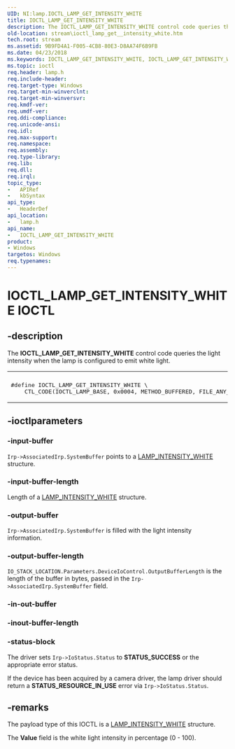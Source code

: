 ```yaml
---
UID: NI:lamp.IOCTL_LAMP_GET_INTENSITY_WHITE
title: IOCTL_LAMP_GET_INTENSITY_WHITE
description: The IOCTL_LAMP_GET_INTENSITY_WHITE control code queries the light intensity when the lamp is configured to emit white light.
old-location: stream\ioctl_lamp_get__intensity_white.htm
tech.root: stream
ms.assetid: 9B9FD4A1-F005-4CB8-80E3-D8AA74F6B9FB
ms.date: 04/23/2018
ms.keywords: IOCTL_LAMP_GET_INTENSITY_WHITE, IOCTL_LAMP_GET_INTENSITY_WHITE control, IOCTL_LAMP_GET_INTENSITY_WHITE control code [Streaming Media Devices], lamp/IOCTL_LAMP_GET_INTENSITY_WHITE, stream.ioctl_lamp_get__intensity_white
ms.topic: ioctl
req.header: lamp.h
req.include-header: 
req.target-type: Windows
req.target-min-winverclnt: 
req.target-min-winversvr: 
req.kmdf-ver: 
req.umdf-ver: 
req.ddi-compliance: 
req.unicode-ansi: 
req.idl: 
req.max-support: 
req.namespace: 
req.assembly: 
req.type-library: 
req.lib: 
req.dll: 
req.irql: 
topic_type:
-	APIRef
-	kbSyntax
api_type:
-	HeaderDef
api_location:
-	lamp.h
api_name:
-	IOCTL_LAMP_GET_INTENSITY_WHITE
product:
- Windows
targetos: Windows
req.typenames: 
---
```


# IOCTL_LAMP_GET_INTENSITY_WHITE IOCTL


## -description


The <b>IOCTL_LAMP_GET_INTENSITY_WHITE</b> 
   control code queries the light intensity when the lamp is configured to emit white light.
<div class="code"><span codelanguage=""><table>
<tr>
<th></th>
</tr>
<tr>
<td>
<pre>#define IOCTL_LAMP_GET_INTENSITY_WHITE \
    CTL_CODE(IOCTL_LAMP_BASE, 0x0004, METHOD_BUFFERED, FILE_ANY_ACCESS)</pre>
</td>
</tr>
</table></span></div>

## -ioctlparameters




### -input-buffer

<code>Irp-&gt;AssociatedIrp.SystemBuffer</code> points to a <a href="https://msdn.microsoft.com/library/windows/hardware/dn937006">LAMP_INTENSITY_WHITE</a> structure.


### -input-buffer-length

Length of a <a href="https://msdn.microsoft.com/library/windows/hardware/dn937006">LAMP_INTENSITY_WHITE</a> structure.


### -output-buffer

<code>Irp-&gt;AssociatedIrp.SystemBuffer</code> is filled with the light intensity information.


### -output-buffer-length

<code>IO_STACK_LOCATION.Parameters.DeviceIoControl.OutputBufferLength</code> is the length of the buffer in bytes, passed in the <code>Irp-&gt;AssociatedIrp.SystemBuffer</code> field.



### -in-out-buffer








### -inout-buffer-length








### -status-block

The driver sets <code>Irp-&gt;IoStatus.Status</code> to <b>STATUS_SUCCESS</b> or the appropriate error status.

If the device has been acquired by a camera driver, the lamp driver should return a <b>STATUS_RESOURCE_IN_USE</b> error via <code>Irp-&gt;IoStatus.Status</code>.


## -remarks



The payload type of this IOCTL is a <a href="https://msdn.microsoft.com/library/windows/hardware/dn937006">LAMP_INTENSITY_WHITE</a> structure.

The <b>Value</b> field is the white light intensity in percentage (0 - 100).



